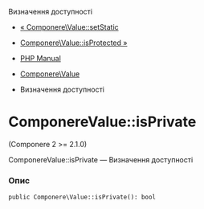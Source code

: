 Визначення доступності

-   [« Componere\\Value::setStatic](componere-value.setstatic.html)
    
-   [Componere\\Value::isProtected »](componere-value.isprotected.html)
    
-   [PHP Manual](index.html)
    
-   [Componere\\Value](class.componere-value.html)
    
-   Визначення доступності
    

# ComponereValue::isPrivate

(Componere 2 >= 2.1.0)

ComponereValue::isPrivate — Визначення доступності

### Опис

```methodsynopsis
public Componere\Value::isPrivate(): bool
```